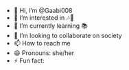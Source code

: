 - 👋 Hi, I’m @Gaabi008
- 👀 I’m interested in 🎶🎹
- 🌱 I’m currently learning 📚
- 💞️ I’m looking to collaborate on society 
- 📫 How to reach me 
- 😄 Pronouns: she/her
- ⚡ Fun fact: 

<!---
Gaabi008/Gaabi008 is a ✨ special ✨ repository because its `README.md` (this file) appears on your GitHub profile.
You can click the Preview link to take a look at your changes.
--->
